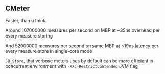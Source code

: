 ## CMeter
Faster, than u think.

Around 107000000 measures per second on MBP at ~35ns overhead per every measure storing

And 52000000 measures per second on same MBP at ~19ns latency per every measure store in single-core mode

`J8_Store`, that verbose meters uses by default can be more efficient in concurrent environment with `-XX:-RestrictContended` JVM flag
